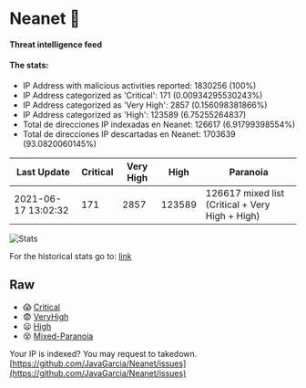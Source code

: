 # Neanet :hocho:
#### Threat intelligence feed
#### The stats:

- IP Address with malicious activities reported: 1830256 (100%)
- IP Address categorized as 'Critical':  171 (0.00934295530243%)
- IP Address categorized as 'Very High':  2857 (0.156098381866%)
- IP Address categorized as 'High':  123589 (6.75255264837)
- Total de direcciones IP indexadas en Neanet:  126617 (6.91799398554%)
- Total de direcciones IP descartadas en Neanet:  1703639 (93.0820060145%)

| Last Update | Critical | Very High | High | Paranoia |
| --- | --- | --- | --- | --- |
| 2021-06-17 13:02:32 | 171 | 2857 | 123589 | 126617 mixed list (Critical + Very High + High)|

![Stats](https://docs.google.com/spreadsheets/d/e/2PACX-1vSnaNMIXVabIpDJjufMlzH7poXnshF3mgd8Is1g9ytUEzVsP5my4Trn8f-xkoLLQ38xpL3HtmUexLo6/pubchart?oid=501124687&format=image)

For the historical stats go to: [link](/stats.csv)
## Raw
- :scream: [Critical](https://raw.githubusercontent.com/JavaGarcia/Neanet/master/blacklists/neanet_critical.txt)
- :fearful: [VeryHigh](https://raw.githubusercontent.com/JavaGarcia/Neanet/master/blacklists/neanet_veryHigh.txtt)
- :frowning: [High](https://raw.githubusercontent.com/JavaGarcia/Neanet/master/blacklists/neanet_high.txt)
- :dizzy_face: [Mixed-Paranoia](https://raw.githubusercontent.com/JavaGarcia/Neanet/master/blacklists/neanet_all.txt)


Your IP is indexed? You may request to takedown. [https://github.com/JavaGarcia/Neanet/issues](https://github.com/JavaGarcia/Neanet/issues)





























































































































































































































































































































































































































































































































































































































































































































































































































































































































































































































































































































































































































































































































































































































































































































































































































































































































































































































































































































































































































































































































































































































































































































































































































































































































































































































































































































































































































































































































































































































































































































































































































































































































































































































































































































































































































































































































































































































































































































































































































































































































































































































































































































































































































































































































































































































































































































































































































































































































































































































































































































































































































































































































































































































































































































































































































































































































































































































































































































































































































































































































































































































































































































































































































































































































































































































































































































































































































































































































































































































































































































































































































































